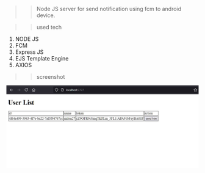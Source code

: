 >>Node JS server for send notification using fcm to android device.

>> used tech
 1. NODE JS
 2. FCM
 3. Express JS
 4. EJS Template Engine
 5. AXIOS

>> screenshot

![img](screenshot.png)